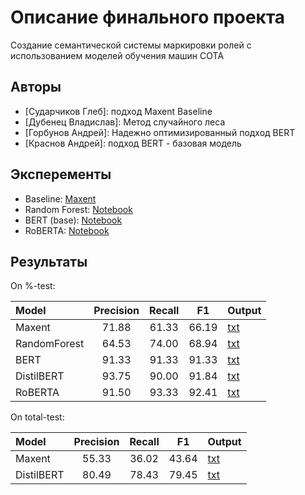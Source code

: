 # Описание финального проекта

Cоздание семантической системы маркировки ролей с использованием моделей обучения машин СОТА

## Авторы

- [Сударчиков Глеб]: подход Maxent Baseline
- [Дубенец Владислав]: Метод случайного леса
- [Горбунов Андрей]: Надежно оптимизированный подход BERT
- [Краснов Андрей]: подход BERT - базовая модель

## Эксперементы

- Baseline: [Maxent](https://github.com/dizys/nyu-nlp-homework-6)
- Random Forest: [Notebook](./src/RandomForest.ipynb)
- BERT (base): [Notebook](./src/bert_based.ipynb)
- RoBERTA: [Notebook](./src/hf_transformer_roberta.ipynb)

## Результаты

On %-test:

| Model                     | Precision | Recall |    F1     | Output                                              |
| :------------------------ | :-------: | :----: | :-------: | :-------------------------------------------------- |
| Maxent                    |   71.88   | 61.33  |   66.19   | [txt](./out/%-out/test-out-maxent.txt)              |
| RandomForest              |   64.53   | 74.00  |   68.94   | [txt](./out/%-out/test-out-rf.txt)                  |
| BERT                      |   91.33   | 91.33  |   91.33   | [txt](./out/%-out/test-out-bert.txt)                |
| DistilBERT                |   93.75   | 90.00  |   91.84   | [txt](./out/%-out/test-out-distilbert.txt)          |
| RoBERTA                   |   91.50   | 93.33  |   92.41   | [txt](./out/%-out/test-out-RoBERTA.txt)             |

On total-test:

| Model      | Precision | Recall |  F1   | Output                                         |
| :--------- | :-------: | :----: | :---: | :--------------------------------------------- |
| Maxent     |   55.33   | 36.02  | 43.64 | [txt](./out/total-out/test-out-maxent.txt)     |
| DistilBERT |   80.49   | 78.43  | 79.45 | [txt](./out/total-out/test-out-distilbert.txt) |
